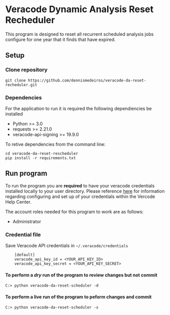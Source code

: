 # Veracode Dynamic Analysis Reset Recheduler
This program is designed to reset all recurrent scheduled analysis jobs configure for one year that it finds that have expired.


## Setup
### Clone repository
```
git clone https://github.com/dennismedeiros/veracode-da-reset-recheduler.git
```

### Dependencies
For the application to run it is required the following dependiencies be installed
* Python >= 3.0  
* requests >= 2.21.0
* veracode-api-signing >= 19.9.0

To retive dependencies from the command line:

```
cd veracode-da-reset-rescheduler
pip install -r requirements.txt
```

## Run program
To run the program you are **required** to have your veracode credentials installed locally to your user directory. Please reference [here](https://help.veracode.com/r/c_configure_api_cred_file) for information regarding configuring and set up of your credentials within the Vercode Help Center. 

The account roles needed for this program to work are as follows:
* Administrator

### Credential file
Save Veracode API credentials in `~/.veracode/credentials`
```
    [default]
    veracode_api_key_id = <YOUR_API_KEY_ID>
    veracode_api_key_secret = <YOUR_API_KEY_SECRET>
```
#### To perform a *dry* run of the program to review changes but not commit
```
C:> python veracode-da-reset-scheduler -d
```
#### To perform a **live** run of the program to peform changes and commit
```
C:> python veracode-da-reset-scheduler -x
```